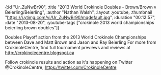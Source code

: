 {:id "Ur_ZuNwBr90",
 :title
 "2013 World Crokinole Doubles - Brown/Brown v Beierling/Beierling",
 :author "Nathan Walsh",
 :layout :youtube,
 :thumbnail "https://i.ytimg.com/vi/Ur_ZuNwBr90/mqdefault.jpg",
 :duration "00:12:57",
 :date "2013-08-20",
 :youtube-tags
 ["crokinole 2013 world championships beierling brown doubles"]}


Doubles Playoff action from the 2013 World Crokinole Championships between Dave and Matt Brown and Jason and Ray Beierling For more from CrokinoleCentre, find full tournament previews and reviews at http://crokinolecentre.blogspot.ca

Follow crokinole results and action as it's happening on Twitter @CrokinoleCentre, https://twitter.com/CrokinoleCentre
